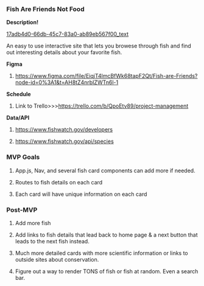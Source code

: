 ### Fish Are Friends Not Food
**Description!**

[17adb4d0-66db-45c7-83a0-ab89eb567f00_text](https://user-images.githubusercontent.com/113203952/221088627-027e149f-6a24-4034-8a7e-2820ba7672b6.gif)


An easy to use interactive site that lets you browese through fish and find out interesting details about your favorite fish.

**Figma**
1. https://www.figma.com/file/EiqjT4lmcBfWk68tapF2Qt/Fish-are-Friends?node-id=0%3A1&t=AH8tZ4nrbIZWTn6l-1

**Schedule**
1. Link to Trello>>>https://trello.com/b/QpoEtv89/project-management

**Data/API**
1. https://www.fishwatch.gov/developers

2. https://www.fishwatch.gov/api/species

### MVP Goals

1. App.js, Nav, and several fish card components can add more if needed.

2. Routes to fish details on each card 

3. Each card will have unique information on each card

### Post-MVP

1. Add more fish

2. Add links to fish details that lead back to home page & a next button that leads to the next fish instead. 

3. Much more detailed cards with more scientific information or links to outside sites about conservation. 

4. Figure out a way to render TONS of fish or fish at random. Even a search bar. 

